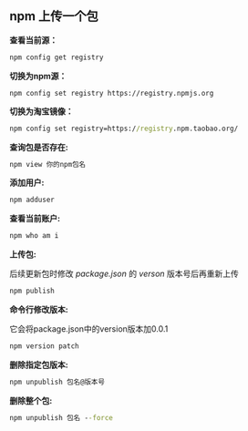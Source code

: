 ## npm 上传一个包

**查看当前源：**

```cmd
npm config get registry
```



**切换为npm源：**

```npm
npm config set registry https://registry.npmjs.org
```



**切换为淘宝镜像：**

```cmd
npm config set registry=https://registry.npm.taobao.org/
```



**查询包是否存在:**

```cmd
npm view 你的npm包名
```



**添加用户:**

```cmd
npm adduser
```



**查看当前账户:**

```cmd
npm who am i
```



**上传包:**

后续更新包时修改 *package.json* 的 *verson* 版本号后再重新上传

```cmd
npm publish
```



**命令行修改版本:**

它会将package.json中的version版本加0.0.1

```cmd
npm version patch
```



**删除指定包版本:**

```cmd
npm unpublish 包名@版本号
```



**删除整个包:**

```cmd
npm unpublish 包名 --force
```

